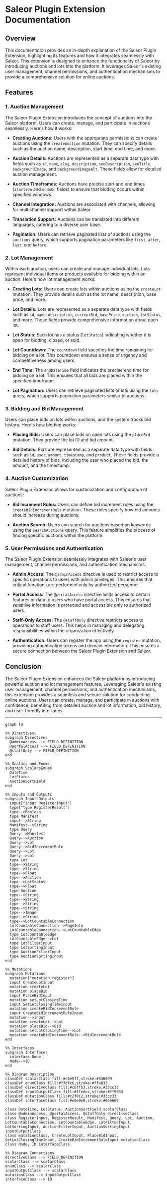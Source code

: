 # Saleor Plugin Extension Documentation

## Overview

This documentation provides an in-depth explanation of the Saleor Plugin Extension, highlighting its features and how it integrates seamlessly with Saleor. This extension is designed to enhance the functionality of Saleor by introducing auctions and lots into the platform. It leverages Saleor's existing user management, channel permissions, and authentication mechanisms to provide a comprehensive solution for online auctions.

## Features

### 1. Auction Management

The Saleor Plugin Extension introduces the concept of auctions into the Saleor platform. Users can create, manage, and participate in auctions seamlessly. Here's how it works:

* **Creating Auctions:** Users with the appropriate permissions can create auctions using the `createAuction` mutation. They can specify details such as the auction name, description, start time, end time, and more.
    
* **Auction Details:** Auctions are represented as a separate data type with fields such as `id`, `name`, `slug`, `description`, `seoDescription`, `seoTitle`, `backgroundImage`, and `backgroundImageAlt`. These fields allow for detailed auction management.
    
* **Auction Timeframes:** Auctions have precise start and end times (`startsOn` and `endsOn` fields) to ensure that bidding occurs within specified windows.
    
* **Channel Integration:** Auctions are associated with channels, allowing for multichannel support within Saleor.
    
* **Translation Support:** Auctions can be translated into different languages, catering to a diverse user base.
    
* **Pagination:** Users can retrieve paginated lists of auctions using the `auctions` query, which supports pagination parameters like `first`, `after`, `last`, and `before`.
    

### 2. Lot Management

Within each auction, users can create and manage individual lots. Lots represent individual items or products available for bidding within an auction. Here's how lot management works:

* **Creating Lots:** Users can create lots within auctions using the `createLot` mutation. They provide details such as the lot name, description, base price, and more.
    
* **Lot Details:** Lots are represented as a separate data type with fields such as `id`, `name`, `description`, `currentBid`, `basePrice`, `auction`, `lotStatus`, and more. These fields provide comprehensive information about each lot.
    
* **Lot Status:** Each lot has a status (`lotStatus`) indicating whether it is open for bidding, closed, or sold.
    
* **Lot Countdown:** The `countdown` field specifies the time remaining for bidding on a lot. This countdown ensures a sense of urgency and competitiveness among users.
    
* **End Time:** The `endDateTime` field indicates the precise end time for bidding on a lot. This ensures that all bids are placed within the specified timeframe.
    
* **Lot Pagination:** Users can retrieve paginated lists of lots using the `lots` query, which supports pagination parameters similar to auctions.
    

### 3. Bidding and Bid Management

Users can place bids on lots within auctions, and the system tracks bid history. Here's how bidding works:

* **Placing Bids:** Users can place bids on open lots using the `placeBid` mutation. They provide the lot ID and bid amount.
    
* **Bid Details:** Bids are represented as a separate data type with fields such as `id`, `user`, `amount`, `timestamp`, and `product`. These fields provide a detailed history of bids, including the user who placed the bid, the amount, and the timestamp.
    

### 4. Auction Customization

Saleor Plugin Extension allows for customization and configuration of auctions:

* **Bid Increment Rules:** Users can define bid increment rules using the `createBidIncrementRule` mutation. These rules specify how bid amounts should increase during auctions.
    
* **Auction Search:** Users can search for auctions based on keywords using the `searchAuctions` query. This feature simplifies the process of finding specific auctions within the platform.
    

### 5. User Permissions and Authentication

The Saleor Plugin Extension seamlessly integrates with Saleor's user management, channel permissions, and authentication mechanisms:

* **Admin Access:** The `@adminAccess` directive is used to restrict access to specific operations to users with admin privileges. This ensures that critical functions are performed only by authorized personnel.
    
* **Portal Access:** The `@portalAccess` directive limits access to certain features or data to users who have portal access. This ensures that sensitive information is protected and accessible only to authorized users.
    
* **Staff-Only Access:** The `@staffOnly` directive restricts access to operations to staff users. This helps in managing and delegating responsibilities within the organization effectively.
    
* **Authentication:** Users can register the app using the `register` mutation, providing authentication tokens and domain information. This ensures a secure connection between the Saleor Plugin Extension and Saleor.
    

## Conclusion

The Saleor Plugin Extension enhances the Saleor platform by introducing powerful auction and lot management features. Leveraging Saleor's existing user management, channel permissions, and authentication mechanisms, this extension provides a seamless and secure solution for conducting online auctions. Users can create, manage, and participate in auctions with confidence, benefiting from detailed auction and lot information, bid history, and user-friendly interfaces.

* * *

```mermaid
graph TD

%% Directives
subgraph Directives
  @adminAccess --> FIELD_DEFINITION
  @portalAccess --> FIELD_DEFINITION
  @staffOnly --> FIELD_DEFINITION
end

%% Scalars and Enums
subgraph ScalarsEnums
  DateTime
  LotStatus
  AuctionSortField
end

%% Inputs and Outputs
subgraph InputsOutputs
  input["input RegisterInput"]
  type["type RegisterResult"]
  type-->Boolean
  type Manifest
  input-->String
  Manifest-->String
  type Query
  Query-->Manifest
  Query-->Auction
  Query-->Lot
  Query-->BidIncrementRule
  Query-->Lot
  Query-->Lot
  type Lot
  type-->String
  type-->String
  type-->Float
  type-->Auction
  type-->LotStatus
  type-->Float
  type Auction
  type-->String
  type-->String
  type-->String
  type-->String
  type-->Image
  type-->String
  type-->LotCountableConnection
  LotCountableConnection-->PageInfo
  LotCountableConnection-->LotCountableEdge
  type LotCountableEdge
  LotCountableEdge-->Lot
  type LotFilterInput
  type LotSortingInput
  type AuctionFilterInput
  type AuctionSortingInput
end

%% Mutations
subgraph Mutations
  mutation["mutation register"]
  input CreateLotInput
  mutation createLot
  mutation placeBid
  input PlaceBidInput
  mutation setLotClosingTime
  input SetLotClosingTimeInput
  mutation createBidIncrementRule
  input CreateBidIncrementRuleInput
  mutation-->input
  mutation createLot-->Lot
  mutation placeBid-->Bid
  mutation setLotClosingTime-->Lot
  mutation createBidIncrementRule-->BidIncrementRule
end

%% Interfaces
subgraph Interfaces
  interface Node
  Node-->ID
end

%% Diagram Description
classDef scalarClass fill:#c6e5ff,stroke:#336699
classDef enumClass fill:#ffdfc6,stroke:#ffab33
classDef directiveClass fill:#c6ffb3,stroke:#33cc33
classDef inputOutputClass fill:#ffedcc,stroke:#ff9933
classDef mutationClass fill:#c2f0c2,stroke:#33cc33
classDef interfaceClass fill:#e0e0e0,stroke:#666666

class DateTime, LotStatus, AuctionSortField scalarClass
class @adminAccess, @portalAccess, @staffOnly directiveClass
class RegisterInput, RegisterResult, Manifest, Query, Lot, Auction, LotCountableConnection, LotCountableEdge, LotFilterInput, LotSortingInput, AuctionFilterInput, AuctionSortingInput inputOutputClass
class mutationClass, CreateLotInput, PlaceBidInput, SetLotClosingTimeInput, CreateBidIncrementRuleInput mutationClass
class Node, ID interfaceClass

%% Diagram Connections
directiveClass --> FIELD_DEFINITION
scalarClass --> scalarClass
enumClass --> scalarClass
inputOutputClass --> scalarClass
mutationClass --> inputOutputClass
interfaceClass --> ID

```

